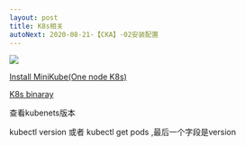 ```yaml
---
layout: post
title: K8s相关
autoNext: 2020-08-21-【CKA】-02安装配置
---
```


![](/docs/images/2020-08-21-10-21-50.png)

[Install MiniKube(One node K8s)](https://github.com/kubernetes/minikube)

[K8s binaray](https://github.com/kubernetes/kubernetes/releases/tag/v1.18.8)

查看kubenets版本

kubectl version
或者
kubectl get pods ,最后一个字段是version